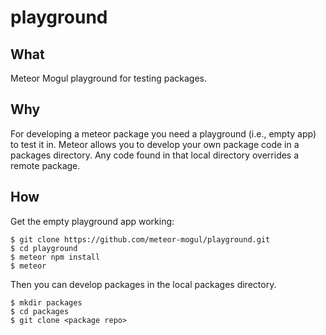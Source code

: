 # playground

## What

Meteor Mogul playground for testing packages.

## Why

For developing a meteor package you need a playground (i.e., empty app) to test it in.  Meteor allows you to develop your own package code in a packages directory.  Any code found in that local directory overrides a remote package.

## How

Get the empty playground app working:

```
$ git clone https://github.com/meteor-mogul/playground.git
$ cd playground
$ meteor npm install
$ meteor
```

Then you can develop packages in the local packages directory.

```
$ mkdir packages
$ cd packages
$ git clone <package repo>
```
